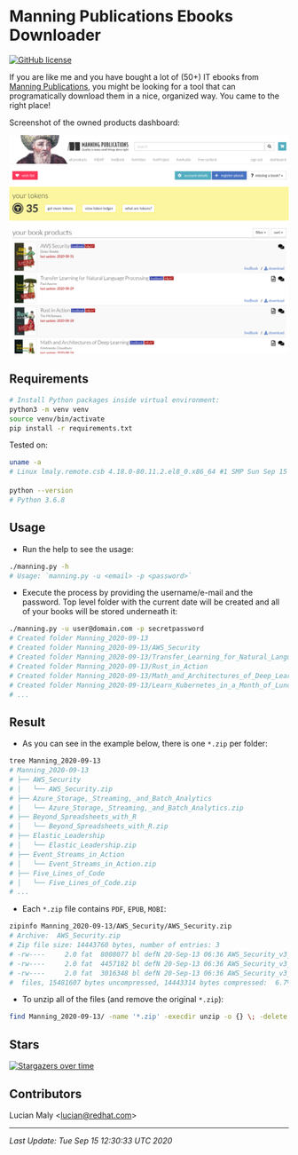 # Manning Publications Ebooks Downloader

[![GitHub license](https://img.shields.io/github/license/luckylittle/Manning-Publications-Ebooks-Downloader.svg)](https://github.com/luckylittle/Manning-Publications-Ebooks-Downloader/blob/master/LICENSE)

If you are like me and you have bought a lot of (50+) IT ebooks from [Manning Publications](https://www.manning.com/), you might be looking for a tool that can programatically download them in a nice, organized way. You came to the right place!

Screenshot of the owned products dashboard:

![Dashboard](img/dashboard.png)

## Requirements

```bash
# Install Python packages inside virtual environment:
python3 -m venv venv
source venv/bin/activate
pip install -r requirements.txt
```

Tested on:

```bash
uname -a
# Linux lmaly.remote.csb 4.18.0-80.11.2.el8_0.x86_64 #1 SMP Sun Sep 15 11:24:21 UTC 2019 x86_64 x86_64 x86_64 GNU/Linux

python --version
# Python 3.6.8
```

## Usage

* Run the help to see the usage:

```bash
./manning.py -h
# Usage: `manning.py -u <email> -p <password>`
```

* Execute the process by providing the username/e-mail and the password. Top level folder with the current date will be created and all of your books will be stored underneath it:

```bash
./manning.py -u user@domain.com -p secretpassword
# Created folder Manning_2020-09-13
# Created folder Manning_2020-09-13/AWS_Security
# Created folder Manning_2020-09-13/Transfer_Learning_for_Natural_Language_Processing
# Created folder Manning_2020-09-13/Rust_in_Action
# Created folder Manning_2020-09-13/Math_and_Architectures_of_Deep_Learning
# Created folder Manning_2020-09-13/Learn_Kubernetes_in_a_Month_of_Lunches
# ...
```

## Result

* As you can see in the example below, there is one `*.zip` per folder:

```bash
tree Manning_2020-09-13
# Manning_2020-09-13
# ├── AWS_Security
# │   └── AWS_Security.zip
# ├── Azure_Storage,_Streaming,_and_Batch_Analytics
# │   └── Azure_Storage,_Streaming,_and_Batch_Analytics.zip
# ├── Beyond_Spreadsheets_with_R
# │   └── Beyond_Spreadsheets_with_R.zip
# ├── Elastic_Leadership
# │   └── Elastic_Leadership.zip
# ├── Event_Streams_in_Action
# │   └── Event_Streams_in_Action.zip
# ├── Five_Lines_of_Code
# │   └── Five_Lines_of_Code.zip
# ...
```

* Each `*.zip` file contains `PDF`, `EPUB`, `MOBI`:

```bash
zipinfo Manning_2020-09-13/AWS_Security/AWS_Security.zip
# Archive:  AWS_Security.zip
# Zip file size: 14443760 bytes, number of entries: 3
# -rw----     2.0 fat  8008077 bl defN 20-Sep-13 06:36 AWS_Security_v3_MEAP.pdf
# -rw----     2.0 fat  4457182 bl defN 20-Sep-13 06:36 AWS_Security_v3_MEAP.epub
# -rw----     2.0 fat  3016348 bl defN 20-Sep-13 06:36 AWS_Security_v3_MEAP.mobi
#  files, 15481607 bytes uncompressed, 14443314 bytes compressed:  6.7%
```

* To unzip all of the files (and remove the original `*.zip`):

```bash
find Manning_2020-09-13/ -name '*.zip' -execdir unzip -o {} \; -delete
```

## Stars

[![Stargazers over time](https://starchart.cc/luckylittle/Manning-Publications-Ebooks-Downloader.svg)](https://starchart.cc/luckylittle/Manning-Publications-Ebooks-Downloader)

## Contributors

Lucian Maly <<lucian@redhat.com>>

---

_Last Update: Tue Sep 15 12:30:33 UTC 2020_
